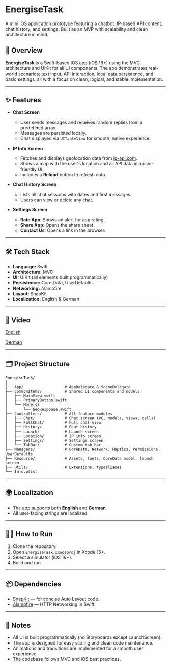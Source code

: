 # EnergiseTask

A mini iOS application prototype featuring a chatbot, IP-based API content, chat history, and settings. Built as an MVP with scalability and clean architecture in mind.

## 🚀 Overview

**EnergiseTask** is a Swift-based iOS app (iOS 16+) using the MVC architecture and UIKit for all UI components. The app demonstrates real-world scenarios: text input, API interaction, local data persistence, and basic settings, all with a focus on clean, logical, and stable implementation.

---

## ✨ Features

- **Chat Screen**
  - User sends messages and receives random replies from a predefined array.
  - Messages are persisted locally.
  - Chat displayed via `UITableView` for smooth, native experience.

- **IP Info Screen**
  - Fetches and displays geolocation data from [ip-api.com](https://ip-api.com/).
  - Shows a map with the user's location and all API data in a user-friendly UI.
  - Includes a **Reload** button to refresh data.

- **Chat History Screen**
  - Lists all chat sessions with dates and first messages.
  - Users can view or delete any chat.

- **Settings Screen**
  - **Rate App**: Shows an alert for app rating.
  - **Share App**: Opens the share sheet.
  - **Contact Us**: Opens a link in the browser.

---

## 🛠️ Tech Stack

- **Language:** Swift
- **Architecture:** MVC
- **UI:** UIKit (all elements built programmatically)
- **Persistence:** Core Data, UserDefaults
- **Networking:** Alamofire
- **Layout:** SnapKit
- **Localization:** English & German

---

## 📱 Video
[English](https://drive.google.com/file/d/1jJVgNLAfRHCLHI81sPo5oZSvmgPJdBMf/view?usp=sharing)

[German](https://drive.google.com/file/d/1Bik6eqVaVwiZkdFNSaaDJWbt9QOhAepp/view?usp=sharing)

---

## 🗂 Project Structure

```
EnergiseTask/
│
├── App/                  # AppDelegate & SceneDelegate
├── CommonItems/          # Shared UI components and models
│   ├── MainView.swift
│   ├── PrimaryButton.swift
│   └── Models/
│       └── GeoResponse.swift
├── Controllers/          # All feature modules
│   ├── Chat/             # Chat screen (VC, models, views, cells)
│   ├── FullChat/         # Full chat view
│   ├── History/          # Chat history
│   ├── Launch/           # Launch screen
│   ├── Location/         # IP info screen
│   ├── Settings/         # Settings screen
│   └── TabBar/           # Custom tab bar
├── Managers/             # CoreData, Network, Haptics, Permissions, UserDefaults
├── Resource/             # Assets, fonts, CoreData model, launch screen
├── Utils/                # Extensions, typealiases
└── Info.plist
```

---

## 🌍 Localization

- The app supports both **English** and **German**.
- All user-facing strings are localized.

---

## 🧑‍💻 How to Run

1. Clone the repository.
2. Open `EnergiseTask.xcodeproj` in Xcode 15+.
3. Select a simulator (iOS 16+).
4. Build and run.

---

## 📦 Dependencies

- [SnapKit](https://github.com/SnapKit/SnapKit) — for concise Auto Layout code.
- [Alamofire](https://github.com/Alamofire/Alamofire) — HTTP Networking in Swift.

---

## 📝 Notes

- All UI is built programmatically (no Storyboards except LaunchScreen).
- The app is designed for easy scaling and clean code maintenance.
- Animations and transitions are implemented for a smooth user experience.
- The codebase follows MVC and iOS best practices.
